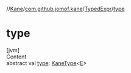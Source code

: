 //[Kane](../../index.md)/[com.github.jomof.kane](../index.md)/[TypedExpr](index.md)/[type](type.md)



# type  
[jvm]  
Content  
abstract val [type](type.md): [KaneType](../../com.github.jomof.kane.impl.types/-kane-type/index.md)<[E](index.md)>  



